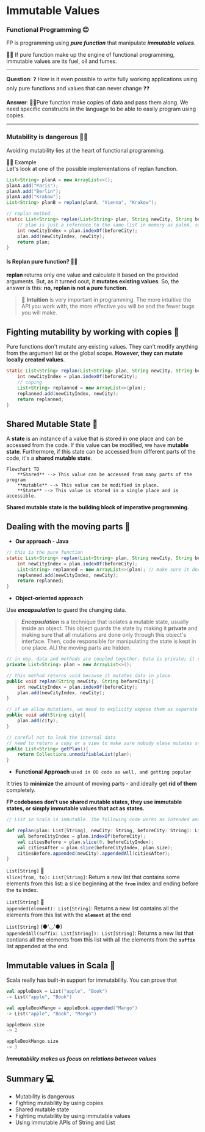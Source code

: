 # Immutable Values

### Functional Programming 😊

FP is programming using ___pure function___ that manipulate ___immutable values___.

🚨🚨 If pure function make up the engine of functional programming, immutable values are its fuel, oil and fumes.

_____
**Question**: ❓ How is it even possible to write fully working applications using only pure functions and values that can never change ❓❓

**Answer**: 🌿🌿Pure function make copies of data and pass them along. We need specific constructs in the language to be able to easily program using copies.
___

### Mutability is dangerous 🚨🚨

Avoiding mutability lies at the heart of functional programming.

🎷🎷 Example   
Let's look at one of the possible implementations of replan function.

```java
List<String> planA = new ArrayList<>();
planA.add("Paris");
planA.add("Berlin");
planA.add("Krakow");
List<String> planB = replan(planA, "Vienna", "Krakow");

// replan method
static List<String> replan(List<String> plan, String newCity, String beforeCity){
    // plan is just a reference to the same list in memory as palnA, so any modification to plan is also done to PlanA.
    int newCityIndex = plan.indexOf(beforeCity);
    plan.add(newCityIndex, newCity);
    return plan;
}
```

#### Is **Replan** pure function? 🚨🚨

**replan** returns only one value and calculate it based on the provided arguments. But, as it turned oout, it **mutates existing values**. So, the answer is this: **no, replan is not a pure function**.

> 🧠 **Intuition** is very important in programming. The more intuitive the API you work with, the more effective you will be and the fewer bugs you will make.


## Fighting mutability by working with copies 🌿

Pure functions don't mutate any existing values. They can't modify anything from the argument list or the global scope. **However, they can mutate locally created values**.

```java
static List<String> replan(List<String> plan, String newCity, String beforeCity){
    int newCityIndex = plan.indexOf(beforeCity);
    // coping
    List<String> replanned = new ArrayList<>(plan);
    replanned.add(newCityIndex, newCity);
    return replanned;
}
```

## Shared Mutable State 🍉

A **state** is an instance of a value that is stored in one place and can be accessed from the code. If this value can be modified, we have **mutable state**. Furthermore, if this state can be accessed from different parts of the code, it's a **shared mutable state**.

```mermaid
Flowchart TD
    **Shared** --> This value can be accessed from many parts of the program   
    **mutable** --> This value can be modified in place.
    **State** --> This value is stored in a single place and is accessible.

```

**Shared mutable state is the building block of imperative programming.**

## Dealing with the moving parts 🎯

- **Our approach - Java**

```java
// this is the pure function
static List<String> replan(List<String> plan, String newCity, String beforeCity){
    int newCityIndex = plan.indexOf(beforeCity);
    List<String> replanned = new ArrayList<>(plan); // make sure it doesn't mutate any existing values
    replanned.add(newCityIndex, newCity);
    return replanned;
}
```

- **Object-oriented approach**

Use ***encapsulation*** to guard the changing data.

> ***Encapsulation*** is a technique that isolates a mutable state, usually inside an object. This object guards the state by making it **private** and making sure that all mutations are done only through this object's interface. Then, code responsible for manipulating the state is kept in one place. ALl the moving parts are hidden.

```java
// in oop, data and methods are coupled together. Data is private; it can be mutated only by method
private List<String> plan = new ArrayList<>();

// this method returns void because it mutates data in place.
public void replan(String newCity, String beforeCity){
    int newCityIndex = plan.indexOf(beforeCity);
    plan.add(newCityIndex, newCity);
}

// if we allow mutations, we need to explicity expose them as separate methods.
public void add(String city){
    plan.add(city);
}

// careful not to leak the internal data
// need to return a copy or a view to make sure nobody elese mutates state
public List<String> getPlan(){
    return Collections.unmodifiableList(plan);
}
```

- **Functional Approach** `used in OO code as well, and getting popular`

It tries to **minimize** the amount of moving parts - and ideally get **rid of them** completely.

**FP codebases don't use shared mutable states, they use immutable states, or simply immutable values that act as states.**

```scala
// List in Scala is immutable. The following code works as intended and doesn't mutate any values.

def replan(plan: List[String], newCity: String, beforeCity: String): List[String] = {
    val beforeCityIndex = plan.indexOf(beforeCity);
    val citiesBefore = plan.slice(0, beforeCityIndex);
    val citiesAfter = plan.slice(beforeCityIndex, plan.size);
    citiesBefore.appended(newCity).appendedAll(citiesAfter);
}
```

`List[String]`   🐼   
`slice(from, to): List[String]`: Return a new list that contains some elements from this list: a slice beginning at the **`from`** index and ending before the **`to`** index.

`List[String]` 🐨   
`appended(element): List[String]`: Returns a new list contains all the elements from this list with the **`element`** at the end  

`List[String]` (●'◡'●)   
`appendedAll(suffix: List[String]): List[String]`: Returns a new list that contians all the elements from this list with all the elements from the **`suffix`** list appended at the end.

## Immutable values in Scala 🧠

Scala really has built-in support for immutability. You can prove that 

```scala
val appleBook = List("apple", "Book")
-> List("apple", "Book")

val appleBookMango = appleBook.appended("Mango")
-> List("apple", "Book", "Mango")

appleBook.size
-> 2

appleBookMango.size
-> 3
```

***Immutability makes us focus on relations between values***

## Summary 💻

- Mutability is dangerous
- Fighting mutability by using copies
- Shared mutable state
- Fighting mutability by using immutable values
- Using immutable APIs of String and List